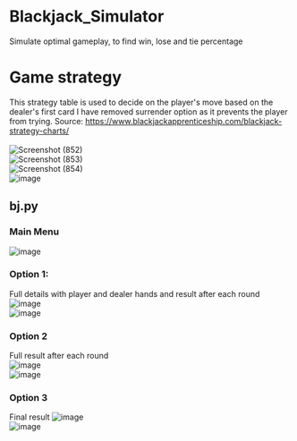 # Blackjack_Simulator
Simulate optimal gameplay, to find win, lose and tie percentage

# Game strategy
This strategy table is used to decide on the player's move based on the dealer's first card
I have removed surrender option as it prevents the player from trying.
Source: https://www.blackjackapprenticeship.com/blackjack-strategy-charts/ <br/><br/>
![Screenshot (852)](https://user-images.githubusercontent.com/51332449/177075903-4bad246c-abf8-46bc-a853-35f484726941.png) <br/>
![Screenshot (853)](https://user-images.githubusercontent.com/51332449/177075910-fbde8772-2358-4478-b2bc-4ee9aac866fb.png) <br/>
![Screenshot (854)](https://user-images.githubusercontent.com/51332449/177075913-e2732f4a-23dd-4756-bb3d-09a72b83d19b.png) <br/>
![image](https://user-images.githubusercontent.com/51332449/177075493-9b683fb0-b3c7-44ac-ba01-345c86de28c9.png) <br/>

## bj.py

### Main Menu <br/>
![image](https://user-images.githubusercontent.com/51332449/177998960-d3eaf1ba-5e68-495b-b8c2-c4afcee989b4.png) <br/>

### Option 1:
Full details with player and dealer hands and result after each round <br/>
![image](https://user-images.githubusercontent.com/51332449/177999778-b7a426b9-b856-4ac2-b03b-f108f7dc2a00.png)<br/>
![image](https://user-images.githubusercontent.com/51332449/178000091-e8add0cf-1a7f-489a-8da2-4927635c4770.png)<br/>

### Option 2
Full result after each round <br/>
![image](https://user-images.githubusercontent.com/51332449/178000442-6d725489-040f-401b-9a6d-bb3148ddb2de.png)<br/>
![image](https://user-images.githubusercontent.com/51332449/178000628-7e188cae-3517-452d-961d-79ad36ebb9c9.png)<br/>

### Option 3
Final result
![image](https://user-images.githubusercontent.com/51332449/178001301-f1ae6796-421a-4987-8599-c15e9a33b3b6.png)<br/>
![image](https://user-images.githubusercontent.com/51332449/178001489-d821f213-f055-4ba9-b29c-89bd783555b2.png)<br/>
